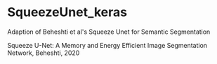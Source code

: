 # SqueezeUnet_keras
Adaption of Beheshti et al's Squeeze Unet for Semantic Segmentation

Squeeze U-Net: A Memory and Energy Efficient Image Segmentation Network, Beheshti, 2020

